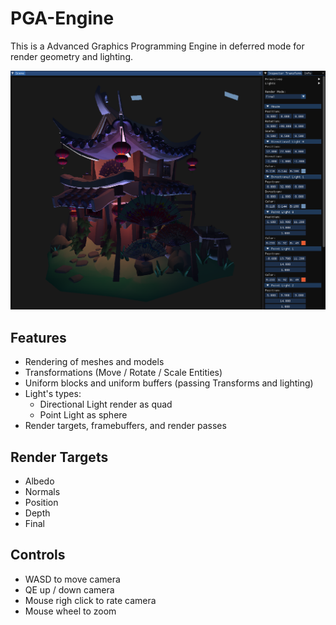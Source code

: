 # PGA-Engine

This is a Advanced Graphics Programming Engine in deferred mode for render geometry and lighting.

![Image](Engine/Screenshots/main_scene.png)

## Features

- Rendering of meshes and models
- Transformations (Move / Rotate / Scale Entities)
- Uniform blocks and uniform buffers (passing Transforms and lighting)
- Light's types:
    - Directional Light render as quad
    - Point Light as sphere
- Render targets, framebuffers, and render passes

## Render Targets

- Albedo
- Normals
- Position
- Depth
- Final

## Controls

- WASD to move camera
- QE up / down camera
- Mouse righ click to rate camera
- Mouse wheel to zoom
